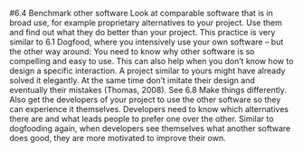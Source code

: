 #6.4 Benchmark other software
Look at comparable software that is in broad use, for example proprietary alternatives to your project. Use them and find out what they do better than your project. This practice is very similar to 6.1 Dogfood, where you intensively use your own software – but the other way around: You need to know why other software is so compelling and easy to use. 
This can also help when you don’t know how to design a specific interaction. A project similar to yours might have already solved it elegantly. At the same time don’t imitate their design and eventually their mistakes (Thomas, 2008). See 6.8 Make things differently. 
Also get the developers of your project to use the other software so they can experience it themselves. Developers need to know which alternatives there are and what leads people to prefer one over the other. Similar to dogfooding again, when developers see themselves what another software does good, they are more motivated to improve their own. 

